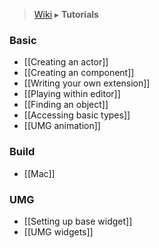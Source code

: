 > [Wiki](Home) ▸ **Tutorials**

### Basic
- [[Creating an actor]]
- [[Creating an component]]
- [[Writing your own extension]]
- [[Playing within editor]]
- [[Finding an object]]
- [[Accessing basic types]]
- [[UMG animation]]

### Build
- [[Mac]]

### UMG
- [[Setting up base widget]]
- [[UMG widgets]]